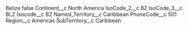 <?xml version="1.0" encoding="UTF-8"?>
<CustomMetadata xmlns="http://soap.sforce.com/2006/04/metadata" xmlns:xsi="http://www.w3.org/2001/XMLSchema-instance" xmlns:xsd="http://www.w3.org/2001/XMLSchema">
    <label>Belize</label>
    <protected>false</protected>
    <values>
        <field>Continent__c</field>
        <value xsi:type="xsd:string">North America</value>
    </values>
    <values>
        <field>IsoCode_2__c</field>
        <value xsi:type="xsd:string">BZ</value>
    </values>
    <values>
        <field>IsoCode_3__c</field>
        <value xsi:type="xsd:string">BLZ</value>
    </values>
    <values>
        <field>Isocode__c</field>
        <value xsi:type="xsd:string">BZ</value>
    </values>
    <values>
        <field>Named_Territory__c</field>
        <value xsi:type="xsd:string">Caribbean</value>
    </values>
    <values>
        <field>PhoneCode__c</field>
        <value xsi:type="xsd:string">501</value>
    </values>
    <values>
        <field>Region__c</field>
        <value xsi:type="xsd:string">Americas</value>
    </values>
    <values>
        <field>SubTerritory__c</field>
        <value xsi:type="xsd:string">Caribbean</value>
    </values>
</CustomMetadata>
